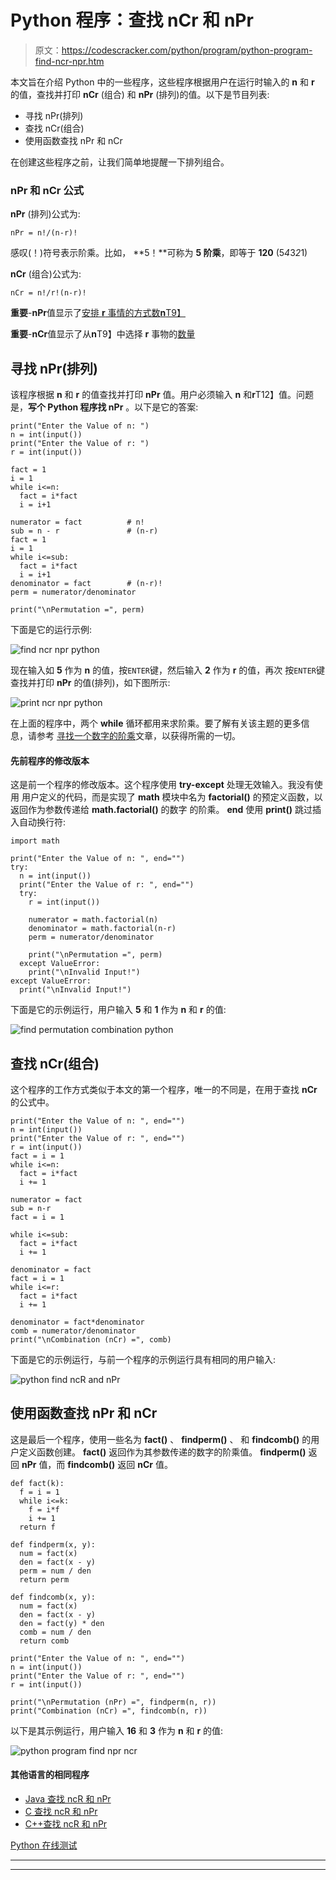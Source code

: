 # Python 程序：查找 nCr 和 nPr

> 原文：<https://codescracker.com/python/program/python-program-find-ncr-npr.htm>

本文旨在介绍 Python 中的一些程序，这些程序根据用户在运行时输入的 **n** 和 **r** 的值，查找并打印 **nCr** (组合) 和 **nPr** (排列)的值。以下是节目列表:

*   寻找 nPr(排列)
*   查找 nCr(组合)
*   使用函数查找 nPr 和 nCr

在创建这些程序之前，让我们简单地提醒一下排列组合。

### nPr 和 nCr 公式

**nPr** (排列)公式为:

```
nPr = n!/(n-r)!
```

感叹(！)符号表示阶乘。比如， **5！**可称为 **5 阶乘**，即等于 **120** (5*4*3*2*1)

**nCr** (组合)公式为:

```
nCr = n!/r!(n-r)!
```

**重要**-**nPr**值显示了<u>安排 **r** 事情的方式数**n**T9】</u>

**重要**-**nCr**值显示了从**n**T9】中选择 **r** 事物的<u>数量</u>

## 寻找 nPr(排列)

该程序根据 **n** 和 **r** 的值查找并打印 **nPr** 值。用户必须输入 **n** 和**r**T12】值。问题是，**写个 Python 程序找 nPr** 。以下是它的答案:

```
print("Enter the Value of n: ")
n = int(input())
print("Enter the Value of r: ")
r = int(input())

fact = 1
i = 1
while i<=n:
  fact = i*fact
  i = i+1

numerator = fact          # n!
sub = n - r               # (n-r)
fact = 1
i = 1
while i<=sub:
  fact = i*fact
  i = i+1
denominator = fact        # (n-r)!
perm = numerator/denominator

print("\nPermutation =", perm)
```

下面是它的运行示例:

![find ncr npr python](img/fca856b91a42ed5ee051ba43613bd14a.png)

现在输入如 **5** 作为 **n** 的值，按`ENTER`键，然后输入 **2** 作为 **r** 的值，再次 按`ENTER`键查找并打印 **nPr** 的值(排列)，如下图所示:

![print ncr npr python](img/f2d9fd4dbe521f2c423b18eb5e8b8f0f.png)

在上面的程序中，两个 **while** 循环都用来求阶乘。要了解有关该主题的更多信息，请参考 [寻找一个数字的阶乘](/python/program/python-program-find-factorial-of-number.htm)文章，以获得所需的一切。

#### 先前程序的修改版本

这是前一个程序的修改版本。这个程序使用 **try-except** 处理无效输入。我没有使用 用户定义的代码，而是实现了 **math** 模块中名为 **factorial()** 的预定义函数，以返回作为参数传递给 **math.factorial()** 的数字 的阶乘。 **end** 使用 **print()** 跳过插入自动换行符:

```
import math

print("Enter the Value of n: ", end="")
try:
  n = int(input())
  print("Enter the Value of r: ", end="")
  try:
    r = int(input())

    numerator = math.factorial(n)
    denominator = math.factorial(n-r)
    perm = numerator/denominator

    print("\nPermutation =", perm)
  except ValueError:
    print("\nInvalid Input!")
except ValueError:
  print("\nInvalid Input!")
```

下面是它的示例运行，用户输入 **5** 和 **1** 作为 **n** 和 **r** 的值:

![find permutation combination python](img/e9022ac088ecbc723b389ec0e3baeab3.png)

## 查找 nCr(组合)

这个程序的工作方式类似于本文的第一个程序，唯一的不同是，在用于查找 **nCr** 的公式中。

```
print("Enter the Value of n: ", end="")
n = int(input())
print("Enter the Value of r: ", end="")
r = int(input())
fact = i = 1
while i<=n:
  fact = i*fact
  i += 1

numerator = fact
sub = n-r
fact = i = 1

while i<=sub:
  fact = i*fact
  i += 1

denominator = fact
fact = i = 1
while i<=r:
  fact = i*fact
  i += 1

denominator = fact*denominator
comb = numerator/denominator
print("\nCombination (nCr) =", comb)
```

下面是它的示例运行，与前一个程序的示例运行具有相同的用户输入:

![python find ncR and nPr](img/dbc5bb21c79022b542143bbaf621b891.png)

## 使用函数查找 nPr 和 nCr

这是最后一个程序，使用一些名为 **fact()** 、 **findperm()** 、 和 **findcomb()** 的用户定义函数创建。 **fact()** 返回作为其参数传递的数字的阶乘值。 **findperm()** 返回 **nPr** 值，而 **findcomb()** 返回 **nCr** 值。

```
def fact(k):
  f = i = 1
  while i<=k:
    f = i*f
    i += 1
  return f

def findperm(x, y):
  num = fact(x)
  den = fact(x - y)
  perm = num / den
  return perm

def findcomb(x, y):
  num = fact(x)
  den = fact(x - y)
  den = fact(y) * den
  comb = num / den
  return comb

print("Enter the Value of n: ", end="")
n = int(input())
print("Enter the Value of r: ", end="")
r = int(input())

print("\nPermutation (nPr) =", findperm(n, r))
print("Combination (nCr) =", findcomb(n, r))
```

以下是其示例运行，用户输入 **16** 和 **3** 作为 **n** 和 **r** 的值:

![python program find npr ncr](img/7bdf1f32d04346264bcc111337008f9c.png)

#### 其他语言的相同程序

*   [Java 查找 ncR 和 nPr](/java/program/java-program-find-ncr-npr.htm)
*   [C 查找 ncR 和 nPr](/c/program/c-program-find-ncr-npr.htm)
*   [C++查找 ncR 和 nPr](/cpp/program/cpp-program-find-ncr-npr.htm)

[Python 在线测试](/exam/showtest.php?subid=10)

* * *

* * *
